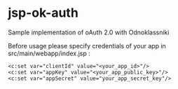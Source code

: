 jsp-ok-auth
===========
Sample implementation of oAuth 2.0 with Odnoklassniki

Before usage please specify credentials of your app in src/main/webapp/index.jsp :
```
<c:set var="clientId" value="<your_app_id>"/>
<c:set var="appKey" value="<your_app_public_key>"/>
<c:set var="appSecret" value="your_app_secret_key"/>
```
